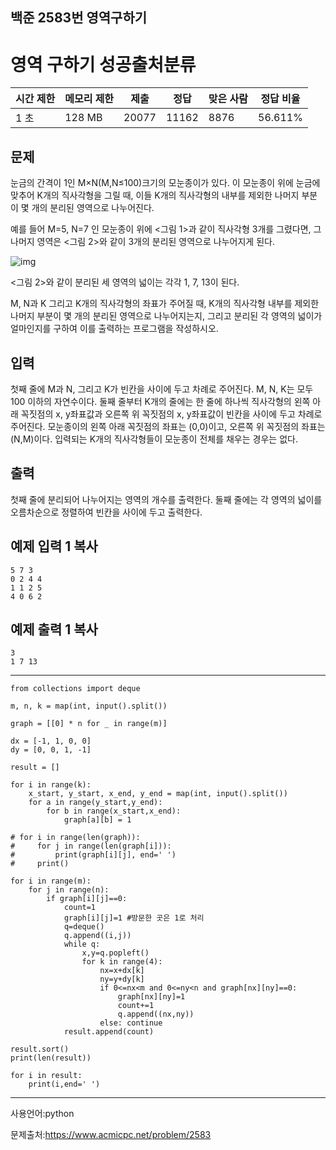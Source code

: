 ## 백준 2583번 영역구하기

# 영역 구하기 성공출처분류

| 시간 제한 | 메모리 제한 | 제출    | 정답    | 맞은 사람 | 정답 비율   |
| ----- | ------ | ----- | ----- | ----- | ------- |
| 1 초   | 128 MB | 20077 | 11162 | 8876  | 56.611% |

## 문제

눈금의 간격이 1인 M×N(M,N≤100)크기의 모눈종이가 있다. 이 모눈종이 위에 눈금에 맞추어 K개의 직사각형을 그릴 때, 이들 K개의 직사각형의 내부를 제외한 나머지 부분이 몇 개의 분리된 영역으로 나누어진다.

예를 들어 M=5, N=7 인 모눈종이 위에 <그림 1>과 같이 직사각형 3개를 그렸다면, 그 나머지 영역은 <그림 2>와 같이 3개의 분리된 영역으로 나누어지게 된다.

![img](https://www.acmicpc.net/upload/images/zzJD2aQyF5Rm4IlOt.png)

<그림 2>와 같이 분리된 세 영역의 넓이는 각각 1, 7, 13이 된다.

M, N과 K 그리고 K개의 직사각형의 좌표가 주어질 때, K개의 직사각형 내부를 제외한 나머지 부분이 몇 개의 분리된 영역으로 나누어지는지, 그리고 분리된 각 영역의 넓이가 얼마인지를 구하여 이를 출력하는 프로그램을 작성하시오.

## 입력

첫째 줄에 M과 N, 그리고 K가 빈칸을 사이에 두고 차례로 주어진다. M, N, K는 모두 100 이하의 자연수이다. 둘째 줄부터 K개의 줄에는 한 줄에 하나씩 직사각형의 왼쪽 아래 꼭짓점의 x, y좌표값과 오른쪽 위 꼭짓점의 x, y좌표값이 빈칸을 사이에 두고 차례로 주어진다. 모눈종이의 왼쪽 아래 꼭짓점의 좌표는 (0,0)이고, 오른쪽 위 꼭짓점의 좌표는(N,M)이다. 입력되는 K개의 직사각형들이 모눈종이 전체를 채우는 경우는 없다.

## 출력

첫째 줄에 분리되어 나누어지는 영역의 개수를 출력한다. 둘째 줄에는 각 영역의 넓이를 오름차순으로 정렬하여 빈칸을 사이에 두고 출력한다.

## 예제 입력 1 복사

```
5 7 3
0 2 4 4
1 1 2 5
4 0 6 2

```

## 예제 출력 1 복사

```
3
1 7 13
```

___

```
from collections import deque

m, n, k = map(int, input().split())

graph = [[0] * n for _ in range(m)]

dx = [-1, 1, 0, 0]
dy = [0, 0, 1, -1]

result = []

for i in range(k):
    x_start, y_start, x_end, y_end = map(int, input().split())
    for a in range(y_start,y_end):
        for b in range(x_start,x_end):
            graph[a][b] = 1

# for i in range(len(graph)):
#     for j in range(len(graph[i])):
#         print(graph[i][j], end=' ')
#     print()

for i in range(m):
    for j in range(n):
        if graph[i][j]==0:
            count=1
            graph[i][j]=1 #방문한 곳은 1로 처리
            q=deque()
            q.append((i,j))
            while q:
                x,y=q.popleft()
                for k in range(4):
                    nx=x+dx[k]
                    ny=y+dy[k]
                    if 0<=nx<m and 0<=ny<n and graph[nx][ny]==0:
                        graph[nx][ny]=1
                        count+=1
                        q.append((nx,ny))
                    else: continue
            result.append(count)

result.sort()
print(len(result))

for i in result:
    print(i,end=' ')
```

___

사용언어:python

문제출처:https://www.acmicpc.net/problem/2583